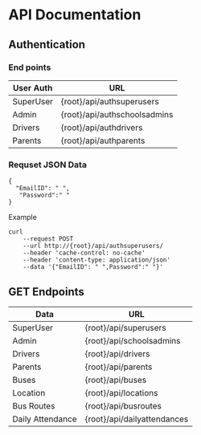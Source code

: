 # API Documentation

## Authentication 
### End points
| User Auth |   URL |
|-----------|--------|
| SuperUser | {root}/api/authsuperusers|
| Admin | {root}/api/authschoolsadmins|
| Drivers | {root}/api/authdrivers|
| Parents | {root}/api/authparents|

### Requset JSON Data
```
{
  "EmailID": " ",
   "Password":" "
}
```
Example
```
curl 
    --request POST 
    --url http://{root}/api/authsuperusers/ 
    --header 'cache-control: no-cache' 
    --header 'content-type: application/json' 
    --data '{"EmailID": " ",Password":" "}'
```

## GET Endpoints

| Data |   URL |
|-----------|--------|
| SuperUser | {root}/api/superusers|
| Admin | {root}/api/schoolsadmins|
| Drivers | {root}/api/drivers|
| Parents | {root}/api/parents|
| Buses | {root}/api/buses|
| Location | {root}/api/locations|
| Bus Routes | {root}/api/busroutes|
| Daily Attendance | {root}/api/dailyattendances|
